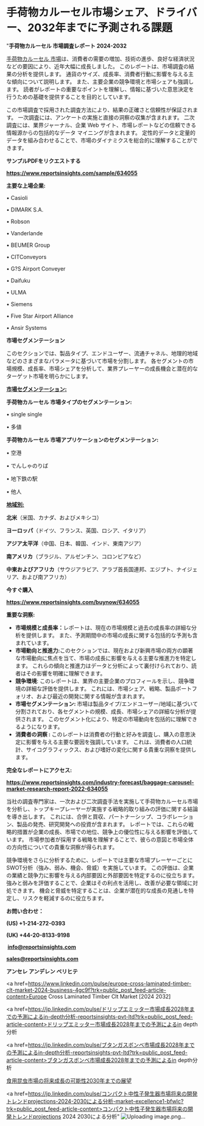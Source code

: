 # 手荷物カルーセル市場シェア、ドライバー、2032年までに予測される課題

"<strong>手荷物カルーセル 市場調査レポート 2024-2032</strong>

<a href=https://www.reportsinsights.com/sample/634055>手荷物カルーセル 市場</a>は、消費者の需要の増加、技術の進歩、良好な経済状況などの要因により、近年大幅に成長しました。 このレポートは、市場調査の結果の分析を提供します。 通貨のサイズ、成長率、消費者行動に影響を与える主な傾向について説明します。 また、主要企業の競争環境と市場シェアも強調します。 読者がレポートの重要なポイントを理解し、情報に基づいた意思決定を行うための基礎を提供することを目的としています。

この市場調査で採用された調査方法により、結果の正確さと信頼性が保証されます。 一次調査には、アンケートの実施と直接の洞察の収集が含まれます。 二次調査には、業界ジャーナル、企業 Web サイト、市場レポートなどの信頼できる情報源からの包括的なデータ マイニングが含まれます。 定性的データと定量的データを組み合わせることで、市場のダイナミクスを総合的に理解することができます。

<strong><b>サンプルPDFをリクエストする</b></strong>

<a href=https://www.reportsinsights.com/sample/634055><strong><u>https://www.reportsinsights.com/sample/634055</u></strong></a>

<strong>主要な上場企業:</strong>

• Casioli

• DIMARK S.A.

• Robson

• Vanderlande

• BEUMER Group

• CITConveyors

• G?S Airport Conveyer

• Daifuku

• ULMA

• Siemens

• Five Star Airport Alliance

• Ansir Systems

<strong>市場セグメンテーション</strong>

このセクションでは、製品タイプ、エンドユーザー、流通チャネル、地理的地域などのさまざまなパラメータに基づいて市場を分割します。 各セグメントの市場規模、成長率、市場シェアを分析して、業界プレーヤーの成長機会と潜在的なターゲット市場を明らかにします。

<strong><u>市場セグメンテーション</u></strong><strong><u>:</u></strong>

<strong>手荷物カルーセル 市場タイプのセグメンテーション:</strong>

• single single

• 多値

<strong>手荷物カルーセル 市場アプリケーションのセグメンテーション:</strong>

• 空港

• でんしゃのりば

• 地下鉄の駅

• 他人

<strong><u>地域別</u></strong><strong><u>:</u></strong>

<strong>北米</strong>（米国、カナダ、およびメキシコ）

<strong>ヨーロッパ</strong>（ドイツ、フランス、英国、ロシア、イタリア）

<strong>アジア太平洋</strong>（中国、日本、韓国、インド、東南アジア）

<strong>南アメリカ</strong>（ブラジル、アルゼンチン、コロンビアなど）

<strong>中東およびアフリカ</strong>（サウジアラビア、アラブ首長国連邦、エジプト、ナイジェリア、および南アフリカ）

<strong>今すぐ購入</strong>

<a href=https://www.reportsinsights.com/buynow/634055><strong><u>https://www.reportsinsights.com/buynow/634055</u></strong></a>

<strong>重要な洞察:</strong>
<ul>
  <li><strong>市場規模と成長率：</strong>レポートは、現在の市場規模と過去の成長率の詳細な分析を提供します。 また、予測期間中の市場の成長に関する包括的な予測も含まれています。</li>
  <li><strong>市場動向と推進力:</strong>このセクションでは、現在および新興市場の両方の顕著な市場動向に焦点を当て、市場の成長に影響を与える主要な推進力を特定します。 これらの傾向と推進力はデータと分析によって裏付けられており、読者はその影響を明確に理解できます。</li>
  <li><strong>競争環境</strong>: このレポートは、業界の主要企業のプロフィールを示し、競争環境の詳細な評価を提供します。 これには、市場シェア、戦略、製品ポートフォリオ、および最近の開発に関する情報が含まれます。</li>
  <li><strong>市場セグメンテーション: </strong>市場は製品タイプ/エンドユーザー/地域に基づいて分割されており、各セグメントの規模、成長、市場シェアの詳細な分析が提供されます。 このセグメント化により、特定の市場動向を包括的に理解できるようになります。</li>
  <li><strong>消費者の洞察 : </strong>このレポートは消費者の行動と好みを調査し、購入の意思決定に影響を与える主要な要因を強調しています。 これは、消費者の人口統計、サイコグラフィックス、および嗜好の変化に関する貴重な洞察を提供します。</li>
</ul>
<strong>完全なレポートにアクセス:</strong>

<a href=https://www.reportsinsights.com/industry-forecast/baggage-carousel-market-research-report-2022-634055><strong><u><b>https://www.reportsinsights.com/industry-forecast/baggage-carousel-market-research-report-2022-634055</b></u></strong></a>

当社の調査専門家は、一次および二次調査手法を実施して手荷物カルーセル市場を分析し、トップキープレーヤーが実施する戦略的取り組みの評価に関する結論を導き出します。 これには、合併と買収、パートナーシップ、コラボレーション、製品の発売、研究開発への投資が含まれます。 レポートでは、これらの戦略的措置が企業の成長、市場での地位、競争上の優位性に与える影響を評価しています。 市場参加者が採用する戦略を理解することで、彼らの意図と市場全体の方向性についての貴重な洞察が得られます。

競争環境をさらに分析するために、レポートでは主要な市場プレーヤーごとにSWOT分析（強み、弱み、機会、脅威）を実施しています。 この評価は、企業の業績と競争力に影響を与える内部要因と外部要因を特定するのに役立ちます。 強みと弱みを評価することで、企業はその利点を活用し、改善が必要な領域に対処できます。 機会と脅威を特定することは、企業が潜在的な成長の見通しを特定し、リスクを軽減するのに役立ちます。

<strong>お問い合わせ：</strong>

<strong>(US) +1-214-272-0393</strong>

<strong>(UK) +44-20-8133-9198</strong>

<strong> </strong><a href=info@reportsinsights.com><strong><u>info@reportsinsights.com</u></strong></a>

<a href=sales@reportsinsights.com><strong><u>sales@reportsinsights.com</u></strong></a>

<strong>アンセレ アンデレン ベリヒテ</strong>

<a href=https://www.linkedin.com/pulse/europe-cross-laminated-timber-clt-market-2024-business-4gc9f?trk=public_post_feed-article-content>Europe Cross Laminated Timber Clt Market [2024 2032]</a>

<a href=https://jp.linkedin.com/pulse/ドリップエミッター市場成長2028年までの予測によるin-depth分析-reportsinsights-pvt-ltd?trk=public_post_feed-article-content>ドリップエミッター市場成長2028年までの予測によるin depth分析</a>

<a href=https://jp.linkedin.com/pulse/ブタンガスボンベ市場成長2028年までの予測によるin-depth分析-reportsinsights-pvt-ltd?trk=public_post_feed-article-content>ブタンガスボンベ市場成長2028年までの予測によるin depth分析</a>

<a href=https://www.linkedin.com/pulse/食用昆虫市場の将来成長の可能性2030年までの展望-reportsinsights-pvt-ltd-mfajf/>食用昆虫市場の将来成長の可能性2030年までの展望</a>

<a href=https://jp.linkedin.com/pulse/コンパクト中性子発生器市場将来の開発トレンドprojections-2024-2030による分析-market-excellence1-bfwlc?trk=public_post_feed-article-content>コンパクト中性子発生器市場将来の開発トレンドprojections 2024 2030による分析</a>"
![Uploading image.png…]()
